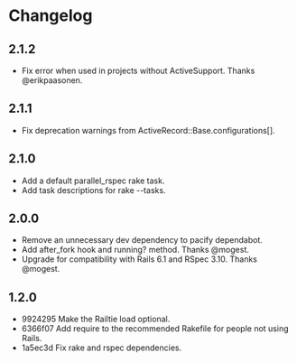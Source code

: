# Changelog

## 2.1.2

* Fix error when used in projects without ActiveSupport. Thanks @erikpaasonen.

## 2.1.1

* Fix deprecation warnings from ActiveRecord::Base.configurations[].

## 2.1.0

* Add a default parallel_rspec rake task.
* Add task descriptions for rake --tasks.

## 2.0.0

* Remove an unnecessary dev dependency to pacify dependabot.
* Add after_fork hook and running? method. Thanks @mogest.
* Upgrade for compatibility with Rails 6.1 and RSpec 3.10. Thanks @mogest.

## 1.2.0

* 9924295 Make the Railtie load optional.
* 6366f07 Add require to the recommended Rakefile for people not using Rails.
* 1a5ec3d Fix rake and rspec dependencies.
